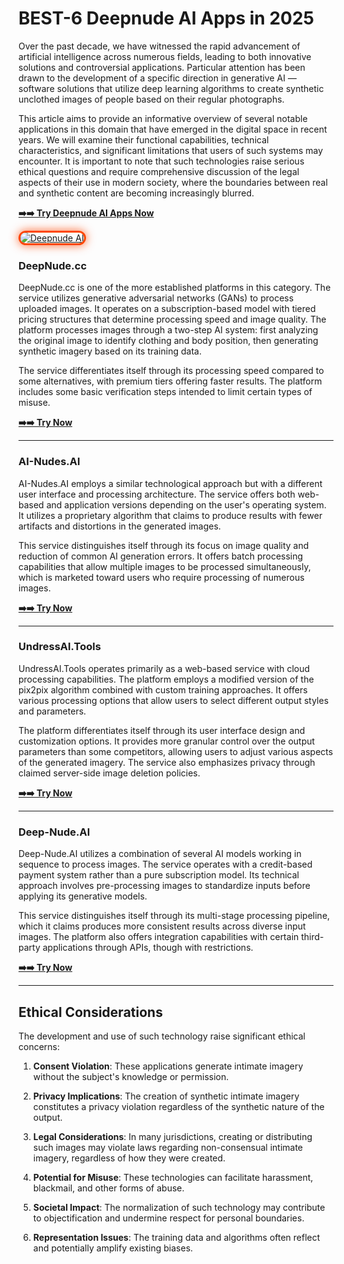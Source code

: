 # BEST-6 Deepnude AI Apps in 2025

Over the past decade, we have witnessed the rapid advancement of artificial intelligence across numerous fields, leading to both innovative solutions and controversial applications. Particular attention has been drawn to the development of a specific direction in generative AI — software solutions that utilize deep learning algorithms to create synthetic unclothed images of people based on their regular photographs.

This article aims to provide an informative overview of several notable applications in this domain that have emerged in the digital space in recent years. We will examine their functional capabilities, technical characteristics, and significant limitations that users of such systems may encounter.
It is important to note that such technologies raise serious ethical questions and require comprehensive discussion of the legal aspects of their use in modern society, where the boundaries between real and synthetic content are becoming increasingly blurred.

[**➡️➡️ Try Deepnude AI Apps Now**](https://bit.ly/top5-ai-tools)

<a href="https://bit.ly/top5-ai-tools" title="Deepnude AI">

<img src="https://i.ibb.co/zHTfKX9D/undress-ai-app.jpg" alt="Deepnude AI" style="max-width: 100%; border: 3px solid #ff4500; border-radius: 15px; box-shadow: 0px 0px 15px rgba(255, 69, 0, 0.8);">

</a>

### **DeepNude.cc**

DeepNude.cc is one of the more established platforms in this category. The service utilizes generative adversarial networks (GANs) to process uploaded images. It operates on a subscription-based model with tiered pricing structures that determine processing speed and image quality. The platform processes images through a two-step AI system: first analyzing the original image to identify clothing and body position, then generating synthetic imagery based on its training data.

The service differentiates itself through its processing speed compared to some alternatives, with premium tiers offering faster results. The platform includes some basic verification steps intended to limit certain types of misuse.

[**➡️➡️ Try Now**](https://bit.ly/top5-ai-tools)
_____________________________________________________________________

### **AI-Nudes.AI**

AI-Nudes.AI employs a similar technological approach but with a different user interface and processing architecture. The service offers both web-based and application versions depending on the user's operating system. It utilizes a proprietary algorithm that claims to produce results with fewer artifacts and distortions in the generated images.

This service distinguishes itself through its focus on image quality and reduction of common AI generation errors. It offers batch processing capabilities that allow multiple images to be processed simultaneously, which is marketed toward users who require processing of numerous images.

[**➡️➡️ Try Now**](https://bit.ly/top5-ai-tools)
_____________________________________________________________________

### **UndressAI.Tools**

UndressAI.Tools operates primarily as a web-based service with cloud processing capabilities. The platform employs a modified version of the pix2pix algorithm combined with custom training approaches. It offers various processing options that allow users to select different output styles and parameters.

The platform differentiates itself through its user interface design and customization options. It provides more granular control over the output parameters than some competitors, allowing users to adjust various aspects of the generated imagery. The service also emphasizes privacy through claimed server-side image deletion policies.

[**➡️➡️ Try Now**](https://bit.ly/top5-ai-tools)
_____________________________________________________________________

### **Deep-Nude.AI**

Deep-Nude.AI utilizes a combination of several AI models working in sequence to process images. The service operates with a credit-based payment system rather than a pure subscription model. Its technical approach involves pre-processing images to standardize inputs before applying its generative models.

This service distinguishes itself through its multi-stage processing pipeline, which it claims produces more consistent results across diverse input images. The platform also offers integration capabilities with certain third-party applications through APIs, though with restrictions.

[**➡️➡️ Try Now**](https://bit.ly/top5-ai-tools)
_____________________________________________________________________

## **Ethical Considerations**

The development and use of such technology raise significant ethical concerns:

1. **Consent Violation**: These applications generate intimate imagery without the subject's knowledge or permission.

2. **Privacy Implications**: The creation of synthetic intimate imagery constitutes a privacy violation regardless of the synthetic nature of the output.

3. **Legal Considerations**: In many jurisdictions, creating or distributing such images may violate laws regarding non-consensual intimate imagery, regardless of how they were created.

4. **Potential for Misuse**: These technologies can facilitate harassment, blackmail, and other forms of abuse.

5. **Societal Impact**: The normalization of such technology may contribute to objectification and undermine respect for personal boundaries.

6. **Representation Issues**: The training data and algorithms often reflect and potentially amplify existing biases.
